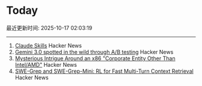 # Today

最近更新时间: 2025-10-17 02:03:19

--- 
1. [Claude Skills](https://www.anthropic.com/news/skills) Hacker News
2. [Gemini 3.0 spotted in the wild through A/B testing](https://ricklamers.io/posts/gemini-3-spotted-in-the-wild/) Hacker News
3. [Mysterious Intrigue Around an x86 "Corporate Entity Other Than Intel/AMD"](https://www.phoronix.com/news/x86-Opcodes-Not-AMD-Or-Intel) Hacker News
4. [SWE-Grep and SWE-Grep-Mini: RL for Fast Multi-Turn Context Retrieval](https://cognition.ai/blog/swe-grep) Hacker News
